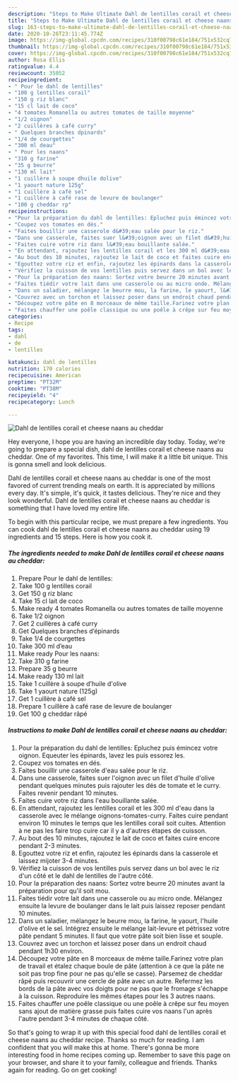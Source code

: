 ```yaml
---
description: "Steps to Make Ultimate Dahl de lentilles corail et cheese naans au cheddar"
title: "Steps to Make Ultimate Dahl de lentilles corail et cheese naans au cheddar"
slug: 163-steps-to-make-ultimate-dahl-de-lentilles-corail-et-cheese-naans-au-cheddar
date: 2020-10-26T23:11:45.774Z
image: https://img-global.cpcdn.com/recipes/310f00798c61e184/751x532cq70/dahl-de-lentilles-corail-et-cheese-naans-au-cheddar-photo-principale-de-la-recette.jpg
thumbnail: https://img-global.cpcdn.com/recipes/310f00798c61e184/751x532cq70/dahl-de-lentilles-corail-et-cheese-naans-au-cheddar-photo-principale-de-la-recette.jpg
cover: https://img-global.cpcdn.com/recipes/310f00798c61e184/751x532cq70/dahl-de-lentilles-corail-et-cheese-naans-au-cheddar-photo-principale-de-la-recette.jpg
author: Rosa Ellis
ratingvalue: 4.4
reviewcount: 35052
recipeingredient:
- " Pour le dahl de lentilles"
- "100 g lentilles corail"
- "150 g riz blanc"
- "15 cl lait de coco"
- "4 tomates Romanella ou autres tomates de taille moyenne"
- "1/2 oignon"
- "2 cuillères à café curry"
- " Quelques branches dpinards"
- "1/4 de courgettes"
- "300 ml deau"
- " Pour les naans"
- "310 g farine"
- "35 g beurre"
- "130 ml lait"
- "1 cuillère à soupe dhuile dolive"
- "1 yaourt nature 125g"
- "1 cuillère à café sel"
- "1 cuillère à café rase de levure de boulanger"
- "100 g cheddar rp"
recipeinstructions:
- "Pour la préparation du dahl de lentilles: Epluchez puis émincez votre oignon. Equeuter les épinards, lavez les puis essorez les."
- "Coupez vos tomates en dés."
- "Faites bouillir une casserole d&#39;eau salée pour le riz."
- "Dans une casserole, faites suer l&#39;oignon avec un filet d&#39;huile d&#39;olive pendant quelques minutes puis rajouter les dés de tomate et le curry. Faites revenir pendant 10 minutes."
- "Faites cuire votre riz dans l&#39;eau bouillante salée."
- "En attendant, rajoutez les lentilles corail et les 300 ml d&#39;eau dans la casserole avec le mélange oignons-tomates-curry. Faites cuire pendant environ 10 minutes le temps que les lentilles corail soit cuites. Attention à ne pas les faire trop cuire car il y a d&#39;autres étapes de cuisson."
- "Au bout des 10 minutes, rajoutez le lait de coco et faites cuire encore pendant 2-3 minutes."
- "Egouttez votre riz et enfin, rajoutez les épinards dans la casserole et laissez mijoter 3-4 minutes."
- "Vérifiez la cuisson de vos lentilles puis servez dans un bol avec le riz d&#39;un côté et le dahl de lentilles de l&#39;autre côté."
- "Pour la préparation des naans: Sortez votre beurre 20 minutes avant la préparation pour qu&#39;il soit mou."
- "Faites tiédir votre lait dans une casserole ou au micro onde. Mélangez ensuite la levure de boulanger dans le lait puis laissez reposer pendant 10 minutes."
- "Dans un saladier, mélangez le beurre mou, la farine, le yaourt, l&#39;huile d&#39;olive et le sel. Intégrez ensuite le mélange lait-levure et pétrissez votre pâte pendant 5 minutes. Il faut que votre pâte soit bien lisse et souple."
- "Couvrez avec un torchon et laissez poser dans un endroit chaud pendant 1h30 environ."
- "Découpez votre pâte en 8 morceaux de même taille.Farinez votre plan de travail et étalez chaque boule de pâte (attention à ce que la pâte ne soit pas trop fine pour ne pas qu&#39;elle se casse). Parsemez de cheddar râpé puis recouvrir une cercle de pâte avec un autre. Refermez les bords de la pâte avec vos doigts pour ne pas que le fromage s&#39;échappe à la cuisson. Reproduire les mêmes étapes pour les 3 autres naans."
- "Faites chauffer une poêle classique ou une poêle à crêpe sur feu moyen sans ajout de matière grasse puis faites cuire vos naans l&#39;un après l&#39;autre pendant 3-4 minutes de chaque côté."
categories:
- Recipe
tags:
- dahl
- de
- lentilles

katakunci: dahl de lentilles 
nutrition: 170 calories
recipecuisine: American
preptime: "PT32M"
cooktime: "PT38M"
recipeyield: "4"
recipecategory: Lunch

---
```



![Dahl de lentilles corail et cheese naans au cheddar](https://img-global.cpcdn.com/recipes/310f00798c61e184/751x532cq70/dahl-de-lentilles-corail-et-cheese-naans-au-cheddar-photo-principale-de-la-recette.jpg)

Hey everyone, I hope you are having an incredible day today. Today, we're going to prepare a special dish, dahl de lentilles corail et cheese naans au cheddar. One of my favorites. This time, I will make it a little bit unique. This is gonna smell and look delicious.

Dahl de lentilles corail et cheese naans au cheddar is one of the most favored of current trending meals on earth. It is appreciated by millions every day. It's simple, it's quick, it tastes delicious. They're nice and they look wonderful. Dahl de lentilles corail et cheese naans au cheddar is something that I have loved my entire life.




To begin with this particular recipe, we must prepare a few ingredients. You can cook dahl de lentilles corail et cheese naans au cheddar using 19 ingredients and 15 steps. Here is how you cook it.

<!--inarticleads1-->

##### The ingredients needed to make Dahl de lentilles corail et cheese naans au cheddar:

1. Prepare  Pour le dahl de lentilles:
1. Take 100 g lentilles corail
1. Get 150 g riz blanc
1. Take 15 cl lait de coco
1. Make ready 4 tomates Romanella ou autres tomates de taille moyenne
1. Take 1/2 oignon
1. Get 2 cuillères à café curry
1. Get  Quelques branches d’épinards
1. Take 1/4 de courgettes
1. Take 300 ml d’eau
1. Make ready  Pour les naans:
1. Take 310 g farine
1. Prepare 35 g beurre
1. Make ready 130 ml lait
1. Take 1 cuillère à soupe d’huile d&#39;olive
1. Take 1 yaourt nature (125g)
1. Get 1 cuillère à café sel
1. Prepare 1 cuillère à café rase de levure de boulanger
1. Get 100 g cheddar râpé




<!--inarticleads2-->

##### Instructions to make Dahl de lentilles corail et cheese naans au cheddar:

1. Pour la préparation du dahl de lentilles: Epluchez puis émincez votre oignon. Equeuter les épinards, lavez les puis essorez les.
1. Coupez vos tomates en dés.
1. Faites bouillir une casserole d&#39;eau salée pour le riz.
1. Dans une casserole, faites suer l&#39;oignon avec un filet d&#39;huile d&#39;olive pendant quelques minutes puis rajouter les dés de tomate et le curry. Faites revenir pendant 10 minutes.
1. Faites cuire votre riz dans l&#39;eau bouillante salée.
1. En attendant, rajoutez les lentilles corail et les 300 ml d&#39;eau dans la casserole avec le mélange oignons-tomates-curry. Faites cuire pendant environ 10 minutes le temps que les lentilles corail soit cuites. Attention à ne pas les faire trop cuire car il y a d&#39;autres étapes de cuisson.
1. Au bout des 10 minutes, rajoutez le lait de coco et faites cuire encore pendant 2-3 minutes.
1. Egouttez votre riz et enfin, rajoutez les épinards dans la casserole et laissez mijoter 3-4 minutes.
1. Vérifiez la cuisson de vos lentilles puis servez dans un bol avec le riz d&#39;un côté et le dahl de lentilles de l&#39;autre côté.
1. Pour la préparation des naans: Sortez votre beurre 20 minutes avant la préparation pour qu&#39;il soit mou.
1. Faites tiédir votre lait dans une casserole ou au micro onde. Mélangez ensuite la levure de boulanger dans le lait puis laissez reposer pendant 10 minutes.
1. Dans un saladier, mélangez le beurre mou, la farine, le yaourt, l&#39;huile d&#39;olive et le sel. Intégrez ensuite le mélange lait-levure et pétrissez votre pâte pendant 5 minutes. Il faut que votre pâte soit bien lisse et souple.
1. Couvrez avec un torchon et laissez poser dans un endroit chaud pendant 1h30 environ.
1. Découpez votre pâte en 8 morceaux de même taille.Farinez votre plan de travail et étalez chaque boule de pâte (attention à ce que la pâte ne soit pas trop fine pour ne pas qu&#39;elle se casse). Parsemez de cheddar râpé puis recouvrir une cercle de pâte avec un autre. Refermez les bords de la pâte avec vos doigts pour ne pas que le fromage s&#39;échappe à la cuisson. Reproduire les mêmes étapes pour les 3 autres naans.
1. Faites chauffer une poêle classique ou une poêle à crêpe sur feu moyen sans ajout de matière grasse puis faites cuire vos naans l&#39;un après l&#39;autre pendant 3-4 minutes de chaque côté.




So that's going to wrap it up with this special food dahl de lentilles corail et cheese naans au cheddar recipe. Thanks so much for reading. I am confident that you will make this at home. There's gonna be more interesting food in home recipes coming up. Remember to save this page on your browser, and share it to your family, colleague and friends. Thanks again for reading. Go on get cooking!

